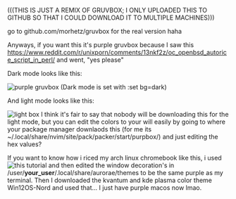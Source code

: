 <!--p align="center"><img src="http://svgur.com/i/3Dp.svg"></p-->

(((THIS IS JUST A REMIX OF GRUVBOX; I ONLY UPLOADED THIS TO GITHUB SO THAT I COULD DOWNLOAD IT TO MULTIPLE MACHINES)))

go to github.com/morhetz/gruvbox for the real version haha

Anyways, if you want this it's purple gruvbox because I saw this https://www.reddit.com/r/unixporn/comments/13nkf2z/oc_openbsd_autorice_script_in_perl/ and went, "yes please"


Dark mode looks like this:

![purple gruvbox](https://github.com/Sonrile/purpbox/assets/122113812/88d35463-4a2c-4bc0-95ab-225f1b7ee0ca)
(Dark mode is set with :set bg=dark)

And light mode looks like this:

![light box](https://github.com/Sonrile/purpbox/assets/122113812/81d99c1c-3b71-4462-a038-9d3c4cdd1781)
I think it's fair to say that nobody will be downloading this for the light mode, but you can edit the colors to your
will easily by going to where your package manager downlaods this (for me its ~/.local/share/nvim/site/pack/packer/start/purpbox/)
and just editing the hex values?

If you want to know how i riced my arch linux chromebook like this, i used ![this](https://www.youtube.com/watch?v=DX_gQTQLUZc)
tutorial and then edited the window decoration's in /user/**your_user**/.local/share/aurorae/themes to be the same purple as my terminal. Then I downloaded the kvantum and kde plasma color theme Win12OS-Nord and used that... I just have purple macos now lmao.
